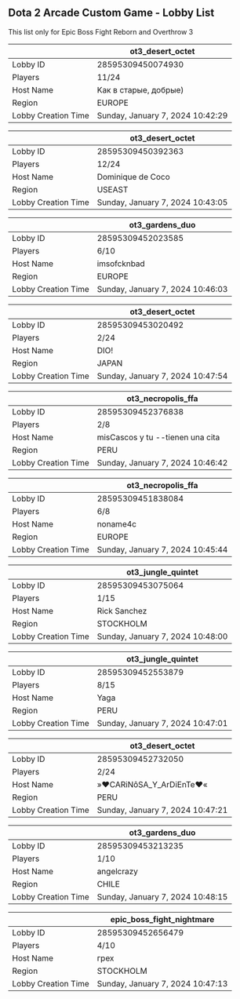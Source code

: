 ## Dota 2 Arcade Custom Game - Lobby List

This list only for Epic Boss Fight Reborn and Overthrow 3

|  | ot3_desert_octet |
| ------ | ------ |
| Lobby ID | 28595309450074930 |
| Players | 11/24 |
| Host Name | Kaк в cтapыe, добрые) |
| Region | EUROPE |
| Lobby Creation Time | Sunday, January 7, 2024 10:42:29 |


|  | ot3_desert_octet |
| ------ | ------ |
| Lobby ID | 28595309450392363 |
| Players | 12/24 |
| Host Name | Dominique de Coco |
| Region | USEAST |
| Lobby Creation Time | Sunday, January 7, 2024 10:43:05 |


|  | ot3_gardens_duo |
| ------ | ------ |
| Lobby ID | 28595309452023585 |
| Players | 6/10 |
| Host Name | imsofcknbad |
| Region | EUROPE |
| Lobby Creation Time | Sunday, January 7, 2024 10:46:03 |


|  | ot3_desert_octet |
| ------ | ------ |
| Lobby ID | 28595309453020492 |
| Players | 2/24 |
| Host Name | DIO! |
| Region | JAPAN |
| Lobby Creation Time | Sunday, January 7, 2024 10:47:54 |


|  | ot3_necropolis_ffa |
| ------ | ------ |
| Lobby ID | 28595309452376838 |
| Players | 2/8 |
| Host Name | misCascos y tu --tienen una cita |
| Region | PERU |
| Lobby Creation Time | Sunday, January 7, 2024 10:46:42 |


|  | ot3_necropolis_ffa |
| ------ | ------ |
| Lobby ID | 28595309451838084 |
| Players | 6/8 |
| Host Name | noname4c |
| Region | EUROPE |
| Lobby Creation Time | Sunday, January 7, 2024 10:45:44 |


|  | ot3_jungle_quintet |
| ------ | ------ |
| Lobby ID | 28595309453075064 |
| Players | 1/15 |
| Host Name | Rick Sanchez |
| Region | STOCKHOLM |
| Lobby Creation Time | Sunday, January 7, 2024 10:48:00 |


|  | ot3_jungle_quintet |
| ------ | ------ |
| Lobby ID | 28595309452553879 |
| Players | 8/15 |
| Host Name | Yaga |
| Region | PERU |
| Lobby Creation Time | Sunday, January 7, 2024 10:47:01 |


|  | ot3_desert_octet |
| ------ | ------ |
| Lobby ID | 28595309452732050 |
| Players | 2/24 |
| Host Name | »♥CARiNôSA_Y_ArDiEnTe♥« |
| Region | PERU |
| Lobby Creation Time | Sunday, January 7, 2024 10:47:21 |


|  | ot3_gardens_duo |
| ------ | ------ |
| Lobby ID | 28595309453213235 |
| Players | 1/10 |
| Host Name | angelcrazy |
| Region | CHILE |
| Lobby Creation Time | Sunday, January 7, 2024 10:48:15 |


|  | epic_boss_fight_nightmare |
| ------ | ------ |
| Lobby ID | 28595309452656479 |
| Players | 4/10 |
| Host Name | грех |
| Region | STOCKHOLM |
| Lobby Creation Time | Sunday, January 7, 2024 10:47:13 |


